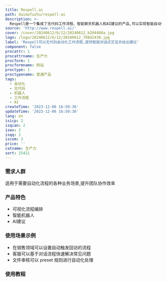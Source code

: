```yaml
---
title: Respell.ai
path: daimafuzhu/respell-ai
description: >-
  Respell是一个集成了无代码工作流程、智能聊天机器人和AI建议的产品,可以实现智能自动化很多重复性工作。主要功能包括:可视化搭建自动化流程、基于自然语言交互的机器人、AI驱动的智能建议等。Respell可显著提升工作效率,降低操作成本。
source: 'http://www.respell.ai/'
cover: /cover/20240612/6/12/20240612_b204408a.jpg
logo: /logo/20240612/6/12/20240612_78842430.jpg
label: 'Respell可以无代码自动化工作流程,提供智能对话式交互并给出建议'
component: false
procattr: 1
procattrname: 生产力
procform: 1
procformname: 网站
proctype: 1
proctypename: 普通产品
tags:
  - 自动化
  - 无代码
  - 机器人
  - 工作流程
  - AI
createTime: '2023-12-06 16:50:36'
updateTime: '2023-12-06 16:50:36'
lang: en
isicp: 2
isqian: 2
iswx: 2
isqq: 2
iscom: 2
price: ''
catname: 生产力
sort: 25421
---
```




### 需求人群
适用于需要自动化流程的各种业务场景,提升团队协作效率

### 产品特色
- 可视化流程编排
- 智能机器人
- AI建议

### 使用场景示例
- 在销售领域可以设置自动触发回访的流程
- 客服可以基于对话流程快速解决常见问题
- 文件审核可以 preset 规则进行自动化处理

### 使用教程


  
